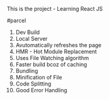 This is the project - Learning React JS

#parcel

1. Dev Build
2. Local Server
3. Avutomatically refreshes the page
4. HMR - Hot Module Replacement
5. Uses File Watching algorithm
6. Faster build bcoz of caching
7. Bundling
8. Minification of File
9. Code Splitting
10. Good Error Handling

